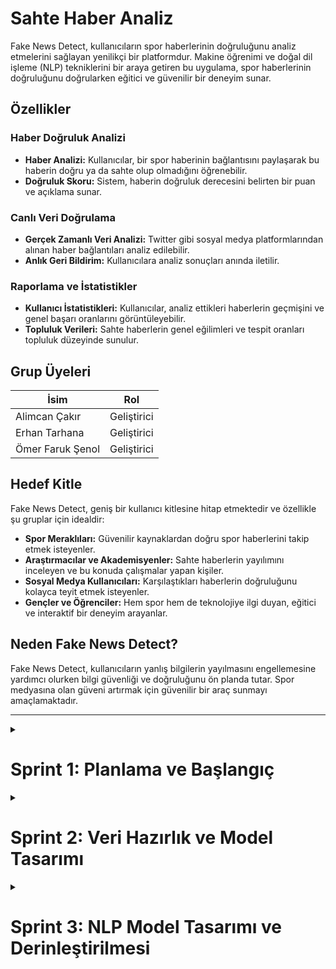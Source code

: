 # Sahte Haber Analiz  

Fake News Detect, kullanıcıların spor haberlerinin doğruluğunu analiz etmelerini sağlayan yenilikçi bir platformdur. Makine öğrenimi ve doğal dil işleme (NLP) tekniklerini bir araya getiren bu uygulama, spor haberlerinin doğruluğunu doğrularken eğitici ve güvenilir bir deneyim sunar.  

## Özellikler  

### Haber Doğruluk Analizi  
- **Haber Analizi:** Kullanıcılar, bir spor haberinin bağlantısını paylaşarak bu haberin doğru ya da sahte olup olmadığını öğrenebilir.  
- **Doğruluk Skoru:** Sistem, haberin doğruluk derecesini belirten bir puan ve açıklama sunar.  

### Canlı Veri Doğrulama  
- **Gerçek Zamanlı Veri Analizi:** Twitter gibi sosyal medya platformlarından alınan haber bağlantıları analiz edilebilir.  
- **Anlık Geri Bildirim:** Kullanıcılara analiz sonuçları anında iletilir.  

### Raporlama ve İstatistikler  
- **Kullanıcı İstatistikleri:** Kullanıcılar, analiz ettikleri haberlerin geçmişini ve genel başarı oranlarını görüntüleyebilir.  
- **Topluluk Verileri:** Sahte haberlerin genel eğilimleri ve tespit oranları topluluk düzeyinde sunulur.  

## Grup Üyeleri  

| İsim               | Rol          |  
|--------------------|--------------|  
| Alimcan Çakır      | Geliştirici  |  
| Erhan Tarhana      | Geliştirici  |  
| Ömer Faruk Şenol   | Geliştirici  |  

## Hedef Kitle  
Fake News Detect, geniş bir kullanıcı kitlesine hitap etmektedir ve özellikle şu gruplar için idealdir:  
- **Spor Meraklıları:** Güvenilir kaynaklardan doğru spor haberlerini takip etmek isteyenler.  
- **Araştırmacılar ve Akademisyenler:** Sahte haberlerin yayılımını inceleyen ve bu konuda çalışmalar yapan kişiler.  
- **Sosyal Medya Kullanıcıları:** Karşılaştıkları haberlerin doğruluğunu kolayca teyit etmek isteyenler.  
- **Gençler ve Öğrenciler:** Hem spor hem de teknolojiye ilgi duyan, eğitici ve interaktif bir deneyim arayanlar.  

## Neden Fake News Detect?  
Fake News Detect, kullanıcıların yanlış bilgilerin yayılmasını engellemesine yardımcı olurken bilgi güvenliği ve doğruluğunu ön planda tutar. Spor medyasına olan güveni artırmak için güvenilir bir araç sunmayı amaçlamaktadır.  

---

<details>
  <summary> <h1> Sprint 1: Planlama ve Başlangıç </h1></summary>

### Sprint Hedefi  
Projenin temel altyapısının planlanması ve kullanılacak araçların belirlenmesi. Takım üyeleri arasındaki iş birliğini güçlendirmek için temel Scrum uygulamalarının öğrenilmesi ve Trello kullanımı üzerinde anlaşılması.  

### Sprint 1'de Tamamlanan İşler  
1. **Trello Kullanımı Kararlaştırıldı:**  
   - Takımın ilerlemesini takip etmek ve görev dağılımını organize etmek için Trello kullanımına karar verildi.  
   - "To Do," "In Progress" ve "Done" sütunları oluşturularak proje board'u hazırlandı.  

2. **Scrum Süreçlerinin Tanımlanması:**  
   - Sprint süresi 1 hafta olarak belirlendi.  
   - Günlük kısa toplantılar (Daily Scrum) yapılacağı kararlaştırıldı.  
   - Sprint sonlarında retrospektif toplantıların düzenlenmesi planlandı.  

3. **Kullanılacak Araçların Belirlenmesi:**  
   - **Google Colab:** Kod geliştirme ve model eğitimi için.  
   - **VS Code:** Proje kodlarının düzenlenmesi için.  
   - **Pandas, Matplotlib, NumPy, Scikit-learn:** Veri işleme ve model geliştirme için.  
   - **Trello:** Proje yönetimi ve görev dağılımı için.  

4. **Proje Yapısının Planlanması:**  
   - Sahte haber analizinde kullanılacak ana özelliklerin belirlenmesi.  
   - Veri setlerinin nereden temin edileceğine dair fikirlerin paylaşılması (Kaggle ve sosyal medya veri tarama).  

5. **İlk Backlog Oluşturuldu:**  
   - Sprint 2'de yapılacak işler için backlog maddeleri hazırlandı.  
   - Veri setlerinin incelenmesi ve seçimi, ilk veri işleme adımları, temel model tasarımına başlanması gibi işler belirlendi.

   ### Sprint 1 Retrospektifi ve Düzeltmeler
#### 1. Neler İyi Gitti?
- Tüm takım Trello kullanımına kolayca adapte oldu.
- Sprint hedefleri net bir şekilde tanımlandı ve çoğu tamamlandı.

#### 2. İyileştirilmesi Gerekenler
- Günlük toplantıların daha disiplinli bir şekilde yapılması kararlaştırıldı.
- Görev dağılımında daha fazla netlik sağlanması önerildi.

#### 3. Kararlaştırılan Eylemler
- Günlük toplantıları her gün saat 10:00'da yapılacak.
- Sprint sonlarında, bireysel katkılar üzerine daha detaylı geri bildirim verilecek.

</details>


<details>
  <summary> <h1> Sprint 2: Veri Hazırlık ve Model Tasarımı </h1></summary>      
### Sprint Hedefi
Veri setlerinin hazırlanması, ön işleme adımlarının tamamlanması ve NLP modelinin temel yapısının oluşturulması. Ayrıca takım içi iletişim ve çalışma akışını geliştirmek için önceki sprintten çıkan derslerin uygulanması.

### Sprint 2'de Tamamlanan İşler
#### 1. Veri Setlerinin Temizlenmesi ve Ön İşleme
- Veri setlerindeki eksik ve hatalı veriler temizlendi.
- Doğruluk analizi için gerekli olan özellikler belirlendi ve öznitelik mühendisliği uygulandı.
- Tekrarlayan veya anlamsız veriler ayıklandı ve veriler normalize edildi.

#### 2. NLP Modelinin Temel Yapısının Oluşturulması
- Haber metinlerinin özelliklerini analiz etmek için öncelikle Tokenization ve Lemmatization adımları entegre edildi.
- Bag-of-Words (BoW) ve TF-IDF gibi temel metin temsili teknikleri denendi.
- Doğruluk ve performans değerlendirmesi için çoklu model yaklaşımları için altyapı hazırlandı.

#### 3. Prototip Testlerinin Başlatılması
- Hazırlanan veriler üzerinde NLP modeliyle ilk testler gerçekleştirildi.
- Basit logistic regression ve naive bayes modelleri ile ilk test sonuçları alındı.
- Model için hiperparametre ayarına başlandı.

#### 4. Topluluk Verileri Çıkarımı
- Spor haberlerinin sosyal medyada yayılımına dair özellikler çıkarıldı.
- Bu veriler, model eğitimi için kullanılabilir hale getirildi.

</details>

<details>
  <summary> <h1>Sprint 3: NLP Model Tasarımı ve Derinleştirilmesi </h1></summary>    

### Sprint Hedefi

NLP modelinin temel yapısını oluşturarak ilk çalışabilir versiyonu hazırlamak. Model tasarımının ileri seviyede uygulanması için altyapıyı hazır hale getirmek.

### Sprint 3'te Tamamlanan İşler

#### 1. Tokenization ve Metin Ön İşleme

- Model için metinlerin parçalanması sağlandı (Word ve Sentence tokenization).
- Stopword'ler filtrelenerek, anlamsız kelimeler metinlerden çıkarıldı.
- Lemmatization ve stemming işlemleri eklenerek, kelimeler kök formlarına dönüştürüldü.

#### 2. Veri Temsili Tekniklerinin Derinleştirilmesi

- TF-IDF özellik çıkarımında hiperparametre optimizasyonu yapıldı.
- Embedding teknikleri (Word2Vec ve GloVe) incelendi ve altyapıya dahil edildi.
- Bu temsil teknikleri arasında bağlılık analizi yapılarak en verimli teknik seçildi.

#### 3. Model Tasarımında İlk Adımlar

- Logistic Regression ve Support Vector Machines (SVM) modelleri ile ilk testler gerçekleştirildi.
- Hangi modelin daha fazla hassasiyet sağladığına dair ön analizler tamamlandı.
- Baseline model oluşturularak daha ileri tekniklerin bu modelle karşılaştırılması planlandı.

#### 4. Performans ve Doğruluk Analizleri

- Modelin çalışabilirliği için ilk performans değerlendirmeleri yapıldı.
- Precision, recall ve F1-score gibi metrikler hesaplandı ve optimize edilmeye başlandı.
</details>





